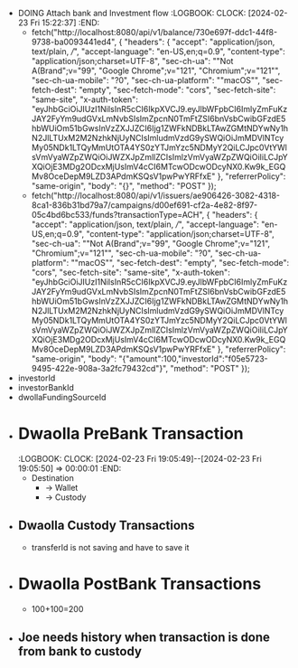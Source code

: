 - DOING Attach bank and Investment flow
  :LOGBOOK:
  CLOCK: [2024-02-23 Fri 15:22:37]
  :END:
	- fetch("http://localhost:8080/api/v1/balance/730e697f-ddc1-44f8-9738-ba0093441ed4", {
	    "headers": {
	      "accept": "application/json, text/plain, */*",
	      "accept-language": "en-US,en;q=0.9",
	      "content-type": "application/json;charset=UTF-8",
	      "sec-ch-ua": "\"Not A(Brand\";v=\"99\", \"Google Chrome\";v=\"121\", \"Chromium\";v=\"121\"",
	      "sec-ch-ua-mobile": "?0",
	      "sec-ch-ua-platform": "\"macOS\"",
	      "sec-fetch-dest": "empty",
	      "sec-fetch-mode": "cors",
	      "sec-fetch-site": "same-site",
	      "x-auth-token": "eyJhbGciOiJIUzI1NiIsInR5cCI6IkpXVCJ9.eyJlbWFpbCI6ImlyZmFuKzJAY2FyYm9udGVxLmNvbSIsImZpcnN0TmFtZSI6bnVsbCwibGFzdE5hbWUiOm51bGwsInVzZXJJZCI6Ijg1ZWFkNDBkLTAwZGMtNDYwNy1hN2JlLTUxM2M2NzhkNjUyNCIsImludmVzdG9ySWQiOiJmMDVlNTcyMy05NDk1LTQyMmUtOTA4YS0zYTJmYzc5NDMyY2QiLCJpc0VtYWlsVmVyaWZpZWQiOiJWZXJpZmllZCIsImlzVmVyaWZpZWQiOiIiLCJpYXQiOjE3MDg2ODcxMjUsImV4cCI6MTcwODcwODcyNX0.Kw9k_EGQMv8OceDepM9LZD3APdmKSQsV1pwPwYRFfxE"
	    },
	    "referrerPolicy": "same-origin",
	    "body": "{}",
	    "method": "POST"
	  });
	- fetch("http://localhost:8080/api/v1/issuers/ae906426-3082-4318-8ca1-836b31bd79a7/campaigns/d00ef691-cf2a-4e82-8f97-05c4bd6bc533/funds?transactionType=ACH", {
	    "headers": {
	      "accept": "application/json, text/plain, */*",
	      "accept-language": "en-US,en;q=0.9",
	      "content-type": "application/json;charset=UTF-8",
	      "sec-ch-ua": "\"Not A(Brand\";v=\"99\", \"Google Chrome\";v=\"121\", \"Chromium\";v=\"121\"",
	      "sec-ch-ua-mobile": "?0",
	      "sec-ch-ua-platform": "\"macOS\"",
	      "sec-fetch-dest": "empty",
	      "sec-fetch-mode": "cors",
	      "sec-fetch-site": "same-site",
	      "x-auth-token": "eyJhbGciOiJIUzI1NiIsInR5cCI6IkpXVCJ9.eyJlbWFpbCI6ImlyZmFuKzJAY2FyYm9udGVxLmNvbSIsImZpcnN0TmFtZSI6bnVsbCwibGFzdE5hbWUiOm51bGwsInVzZXJJZCI6Ijg1ZWFkNDBkLTAwZGMtNDYwNy1hN2JlLTUxM2M2NzhkNjUyNCIsImludmVzdG9ySWQiOiJmMDVlNTcyMy05NDk1LTQyMmUtOTA4YS0zYTJmYzc5NDMyY2QiLCJpc0VtYWlsVmVyaWZpZWQiOiJWZXJpZmllZCIsImlzVmVyaWZpZWQiOiIiLCJpYXQiOjE3MDg2ODcxMjUsImV4cCI6MTcwODcwODcyNX0.Kw9k_EGQMv8OceDepM9LZD3APdmKSQsV1pwPwYRFfxE"
	    },
	    "referrerPolicy": "same-origin",
	    "body": "{\"amount\":100,\"investorId\":\"f05e5723-9495-422e-908a-3a2fc79432cd\"}",
	    "method": "POST"
	  });
- investorId
- investorBankId
- dwollaFundingSourceId
- # Dwaolla PreBank Transaction
  :LOGBOOK:
  CLOCK: [2024-02-23 Fri 19:05:49]--[2024-02-23 Fri 19:05:50] =>  00:00:01
  :END:
	- Destination
		- -> Wallet
		- -> Custody
- ## Dwaolla Custody Transactions
	- transferId is not saving and have to save it
- # Dwaolla PostBank Transactions
	- 100+100=200
- Joe needs history when transaction is done from bank to custody
	-